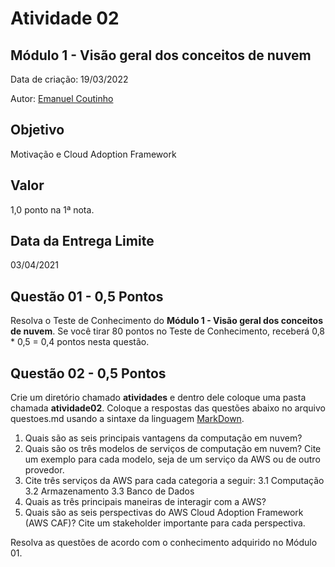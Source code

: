 # Atividade 02

## Módulo 1 - Visão geral dos conceitos de nuvem

Data de criação: 19/03/2022

Autor: [Emanuel Coutinho](https://github.com/emanuelcoutinho)

## Objetivo
Motivação e Cloud Adoption Framework

## Valor
1,0 ponto na 1ª nota.

## Data da Entrega Limite
03/04/2021

## Questão 01 - 0,5 Pontos
Resolva o Teste de Conhecimento do **Módulo 1 - Visão geral dos conceitos de nuvem**. Se você tirar 80 pontos no Teste de Conhecimento, receberá 0,8 * 0,5 = 0,4 pontos nesta questão.

## Questão 02 - 0,5 Pontos
Crie um diretório chamado **atividades** e dentro dele coloque uma pasta chamada **atividade02**. Coloque a respostas das questões abaixo no arquivo questoes.md usando a sintaxe da linguagem [MarkDown](https://docs.github.com/pt/get-started/writing-on-github/getting-started-with-writing-and-formatting-on-github/basic-writing-and-formatting-syntax).

1. Quais são as seis principais vantagens da computação em nuvem?
2. Quais são os três modelos de serviços de computação em nuvem? Cite um exemplo para cada modelo, seja de um serviço da AWS ou de outro provedor.
3. Cite três serviços da AWS para cada categoria a seguir:
   3.1 Computação
   3.2 Armazenamento
   3.3 Banco de Dados
4. Quais as três principais maneiras de interagir com a AWS?
5. Quais são as seis perspectivas do AWS Cloud Adoption Framework (AWS CAF)? Cite um stakeholder importante para cada perspectiva.

Resolva as questões de acordo com o conhecimento adquirido no Módulo 01.

